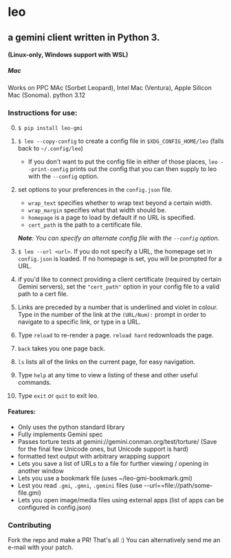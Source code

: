 # leo

## a gemini client written in Python 3.

#### (Linux-only, Windows support with WSL)
##### Mac
Works on PPC MAc (Sorbet Leopard), Intel Mac (Ventura), Apple Silicon Mac (Sonoma). python 3.12

### Instructions for use:
0) `$ pip install leo-gmi`
1) `$ leo --copy-config` to create a config file in `$XDG_CONFIG_HOME/leo` (falls back to `~/.config/leo`)
    * If you don't want to put the config file in either of those places, `leo --print-config` prints out the config that you can then supply to leo with the `--config` option.
2) set options to your preferences in the `config.json` file.
    * `wrap_text` specifies whether to wrap text beyond a certain width.
    * `wrap_margin` specifies what that width should be.
    * `homepage` is a page to load by default if no URL is specified.
    * `cert_path` is the path to a certificate file.

    _**Note**: You can specify an alternate config file with the `--config` option._

3) ```$ leo --url <url>```. If you do not specify a URL, the homepage set in `config.json` is loaded. If no homepage is set, you will be prompted for a URL.

4) if you'd like to connect providing a client certificate (required by certain Gemini servers), set the `"cert_path"` option in your config file to a valid path to a cert file.

5) Links are preceded by a number that is underlined and violet in colour. Type in the number of the link at the `(URL/Num):` prompt in order to navigate to a specific link, or type in a URL.  

6) Type `reload` to re-render a page. `reload hard` redownloads the page.  

7) `back` takes you one page back.  

8) `ls` lists all of the links on the current page, for easy navigation.

9) Type `help` at any time to view a listing of these and other useful commands.

10) Type ```exit``` or ```quit``` to exit leo.  

#### Features:
* Only uses the python standard library
* Fully implements Gemini spec
* Passes torture tests at gemini://gemini.conman.org/test/torture/ (Save for the final few Unicode ones, but Unicode support is hard)
* formatted text output with arbitrary wrapping support
* Lets you save a list of URLs to a file for further viewing / opening in another window
* Lets you use a bookmark file (uses ~/leo-gmi-bookmark.gmi)
* Lest you read ```.gmi```, ```.gmni```, ```.gemini``` files (use --url==file://path/some-file.gmi)
* Lets you open image/media files using external apps (list of apps can be configured in config.json)

### Contributing

Fork the repo and make a PR! That's all :) You can alternatively send me an e-mail with your patch.
